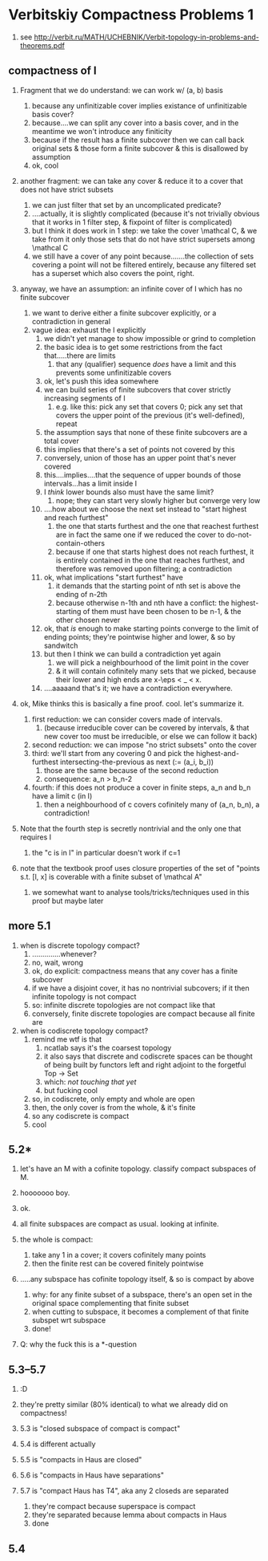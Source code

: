 # Verbitskiy Compactness Problems 1

1. see http://verbit.ru/MATH/UCHEBNIK/Verbit-topology-in-problems-and-theorems.pdf
## compactness of I
1. Fragment that we do understand: we can work w/ (a, b) basis
    1. because any unfinitizable cover implies existance of unfinitizable basis cover?
    1. because....we can split any cover into a basis cover, and in the meantime we won't introduce any finiticity
    1. because if the result has a finite subcover then we can call back original sets & those form a finite subcover & this is disallowed by assumption
    1. ok, cool

1. another fragment: we can take any cover & reduce it to a cover that does not have strict subsets
    1. we can just filter that set by an uncomplicated predicate?
    1. ....actually, it is slightly complicated (because it's not trivially obvious that it works in 1 filter step, & fixpoint of filter is complicated)
    1. but I think it does work in 1 step: we take the cover \mathcal C, & we take from it only those sets that do not have strict supersets among \mathcal C
    1. we still have a cover of any point because.......the collection of sets covering a point will not be filtered entirely, because any filtered set has a superset which also covers the point, right.

1. anyway, we have an assumption: an infinite cover of I which has no finite subcover
    1. we want to derive either a finite subcover explicitly, or a contradiction in general
    1. vague idea: exhaust the I explicitly
        1. we didn't yet manage to show impossible or grind to completion
        1. the basic idea is to get some restrictions from the fact that.....there are limits
            1. that any (qualifier) sequence _does_ have a limit and this prevents some unfinitizable covers
        1. ok, let's push this idea somewhere
        1. we can build series of finite subcovers that cover strictly increasing segments of I
            1. e.g. like this: pick any set that covers 0; pick any set that covers the upper point of the previous (it's well-defined), repeat
        1. the assumption says that none of these finite subcovers are a total cover
        1. this implies that there's a set of points not covered by this
        1. conversely, union of those has an upper point that's never covered
        1. this....implies....that the sequence of upper bounds of those intervals...has a limit inside I
        1. I _think_ lower bounds also must have the same limit?
            1. nope; they can start very slowly higher but converge very low
        1. ....how about we choose the next set instead to "start highest and reach furthest"
            1. the one that starts furthest and the one that reachest furthest are in fact the same one if we reduced the cover to do-not-contain-others
            1. because if one that starts highest does not reach furthest, it is entirely contained in the one that reaches furthest, and therefore was removed upon filtering; a contradiction
        1. ok, what implications "start furthest" have
            1. it demands that the starting point of nth set is above the ending of n-2th
            1. because otherwise n-1th and nth have a conflict: the highest-starting of them must have been chosen to be n-1, & the other chosen never
        1. ok, that _is_ enough to make starting points converge to the limit of ending points; they're pointwise higher and lower, & so by sandwitch
        1. but then I think we can build a contradiction yet again
            1. we will pick a neighbourhood of the limit point in the cover
            1. & it will contain cofinitely many sets that we picked, because their lower and high ends are x-\eps < _ < x.
        1. ....aaaaand that's it; we have a contradiction everywhere.
1. ok, Mike thinks this is basically a fine proof. cool. let's summarize it.
    1. first reduction: we can consider covers made of intervals.
        1. (because irreducible cover can be covered by intervals, & that new cover too must be irreducible, or else we can follow it back)
    1. second reduction: we can impose "no strict subsets" onto the cover
    1. third: we'll start from any covering 0 and pick the highest-and-furthest intersecting-the-previous as next (:= (a_i, b_i))
        1. those are the same because of the second reduction
        1. consequence: a_n > b_n-2
    1. fourth: if this does not produce a cover in finite steps, a_n and b_n have a limit c (in I)
        1. then a neighbourhood of c covers cofinitely many of (a_n, b_n), a contradiction!

1. Note that the fourth step is secretly nontrivial and the only one that requires I
    1. the "c is in I" in particular doesn't work if c=1

1. note that the textbook proof uses closure properties of the set of "points s.t. [l, x] is coverable with a finite subset of \mathcal A"
    1. we somewhat want to analyse tools/tricks/techniques used in this proof but maybe later

## more 5.1
1. when is discrete topology compact?
    1. ..............whenever?
    1. no, wait, wrong
    1. ok, do explicit: compactness means that any cover has a finite subcover
    1. if we have a disjoint cover, it has no nontrivial subcovers; if it then infinite topology is not compact
    1. so: infinite discrete topologies are not compact like that
    1. conversely, finite discrete topologies are compact because all finite are
1. when is codiscrete topology compact?
    1. remind me wtf is that 
        1. ncatlab says it's the coarsest topology
        1. it also says that discrete and codiscrete spaces can be thought of being built by functors left and right adjoint to the forgetful Top -> Set
        1. which: _not touching that yet_
        1. but fucking cool
    1. so, in codiscrete, only empty and whole are open
    1. then, the only cover is from the whole, & it's finite
    1. so any codiscrete is compact
    1. cool

## 5.2*
1. let's have an M with a cofinite topology. classify compact subspaces of M.
1. hooooooo boy.
1. ok.

1. all finite subspaces are compact as usual. looking at infinite.
1. the whole is compact:
    1. take any 1 in a cover; it covers cofinitely many points
    1. then the finite rest can be covered finitely pointwise

1. .....any subspace has cofinite topology itself, & so is compact by above
    1. why: for any finite subset of a subspace, there's an open set in the original space complementing that finite subset
    1. when cutting to subspace, it becomes a complement of that finite subspet wrt subspace
    1. done!
1. Q: why the fuck this is a *-question

## 5.3–5.7
1. :D
1. they're pretty similar (80% identical) to what we already did on compactness!

1. 5.3 is "closed subspace of compact is compact"
1. 5.4 is different actually

1. 5.5 is "compacts in Haus are closed"
1. 5.6 is "compacts in Haus have separations"
1. 5.7 is "compact Haus has T4", aka any 2 closeds are separated
    1. they're compact because superspace is compact
    1. they're separated because lemma about compacts in Haus
    1. done

## 5.4
